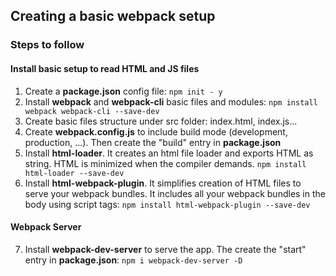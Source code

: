 ## Creating a basic webpack setup

### Steps to follow

#### Install basic setup to read HTML and JS files
1. Create a **package.json** config file: ```npm init - y``` 
2. Install **webpack** and **webpack-cli** basic files and modules: ```npm install webpack webpack-cli --save-dev```
3. Create basic files structure under src folder: index.html, index.js...
4. Create **webpack.config.js** to include build mode (development, production, ...). Then create the "build" entry in **package.json**
5. Install **html-loader**. It creates an html file loader and exports HTML as string. HTML is minimized when the compiler demands. ```npm install html-loader --save-dev```
6. Install **html-webpack-plugin**. It simplifies creation of HTML files to serve your webpack bundles. It includes all your webpack bundles in the body using script tags: ```npm install html-webpack-plugin --save-dev``` 

#### Webpack Server
7. Install **webpack-dev-server** to serve the app. The create the "start" entry in **package.json**: ```npm i webpack-dev-server -D```


